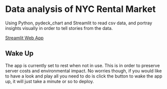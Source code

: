 # Data analysis of NYC Rental Market

Using Python, pydeck_chart and Streamlit to read csv data, and portray insights visually in order to tell stories from the data.

[Streamlit Web App](https://skandog-columns-column-tut-clean-91kzmb.streamlit.app/) 

## Wake Up

The app is currently set to rest when not in use. This is in order to preserve server costs and environmental impact. No worries though, if you would like to have a look and play all you need to do is click the button to wake the app up, it will just take a minute or so to deploy.
